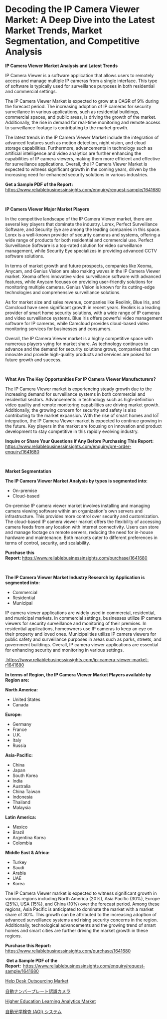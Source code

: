 <p><h1>Decoding the IP Camera Viewer Market: A Deep Dive into the Latest Market Trends, Market Segmentation, and Competitive Analysis</h1></p><p><strong>IP Camera Viewer Market Analysis and Latest Trends</strong></p>
<p><p>IP Camera Viewer is a software application that allows users to remotely access and manage multiple IP cameras from a single interface. This type of software is typically used for surveillance purposes in both residential and commercial settings.</p><p>The IP Camera Viewer Market is expected to grow at a CAGR of 9% during the forecast period. The increasing adoption of IP cameras for security surveillance in various applications, such as residential buildings, commercial spaces, and public areas, is driving the growth of the market. Additionally, the rise in demand for real-time monitoring and remote access to surveillance footage is contributing to the market growth.</p><p>The latest trends in the IP Camera Viewer Market include the integration of advanced features such as motion detection, night vision, and cloud storage capabilities. Furthermore, advancements in technology such as artificial intelligence and video analytics are further enhancing the capabilities of IP camera viewers, making them more efficient and effective for surveillance applications. Overall, the IP Camera Viewer Market is expected to witness significant growth in the coming years, driven by the increasing need for enhanced security solutions in various industries.</p></p>
<p><strong>Get a Sample PDF of the Report:&nbsp;</strong> <a href="https://www.reliablebusinessinsights.com/enquiry/request-sample/1641680">https://www.reliablebusinessinsights.com/enquiry/request-sample/1641680</a></p>
<p>&nbsp;</p>
<p><strong>IP Camera Viewer Major Market Players</strong></p>
<p><p>In the competitive landscape of the IP Camera Viewer market, there are several key players that dominate the industry. Lorex, Perfect Surveillance Software, and Security Eye are among the leading companies in this space. Lorex is a well-known provider of security cameras and systems, offering a wide range of products for both residential and commercial use. Perfect Surveillance Software is a top-rated solution for video surveillance management, while Security Eye specializes in providing advanced CCTV software solutions.</p><p>In terms of market growth and future prospects, companies like Xeoma, Anycam, and Genius Vision are also making waves in the IP Camera Viewer market. Xeoma offers innovative video surveillance software with advanced features, while Anycam focuses on providing user-friendly solutions for monitoring multiple cameras. Genius Vision is known for its cutting-edge technologies and comprehensive surveillance solutions.</p><p>As for market size and sales revenue, companies like Reolink, Blue Iris, and Camcloud have seen significant growth in recent years. Reolink is a leading provider of smart home security solutions, with a wide range of IP cameras and video surveillance systems. Blue Iris offers powerful video management software for IP cameras, while Camcloud provides cloud-based video monitoring services for businesses and consumers.</p><p>Overall, the IP Camera Viewer market is a highly competitive space with numerous players vying for market share. As technology continues to advance and the demand for security solutions grows, companies that can innovate and provide high-quality products and services are poised for future growth and success.</p></p>
<p>&nbsp;</p>
<p><strong>What Are The Key Opportunities For IP Camera Viewer Manufacturers?</strong></p>
<p><p>The IP Camera Viewer market is experiencing steady growth due to the increasing demand for surveillance systems in both commercial and residential sectors. Advancements in technology such as high-definition video quality and remote monitoring capabilities are driving market growth. Additionally, the growing concern for security and safety is also contributing to the market expansion. With the rise of smart homes and IoT integration, the IP Camera Viewer market is expected to continue growing in the future. Key players in the market are focusing on innovation and product development to stay competitive in this rapidly evolving industry.</p></p>
<p><strong>Inquire or Share Your Questions If Any Before Purchasing This Report:</strong> <a href="https://www.reliablebusinessinsights.com/enquiry/pre-order-enquiry/1641680">https://www.reliablebusinessinsights.com/enquiry/pre-order-enquiry/1641680</a></p>
<p>&nbsp;</p>
<p><strong>Market Segmentation</strong></p>
<p><strong>The IP Camera Viewer Market Analysis by types is segmented into:</strong></p>
<p><ul><li>On-premise</li><li>Cloud-based</li></ul></p>
<p><p>On-premise IP camera viewer market involves installing and managing camera viewing software within an organization's own servers and infrastructure. This provides more control over security and customization. The cloud-based IP camera viewer market offers the flexibility of accessing camera feeds from any location with internet connectivity. Users can store and manage footage on remote servers, reducing the need for in-house hardware and maintenance. Both markets cater to different preferences in terms of control, security, and scalability.</p></p>
<p><strong>Purchase this Report:&nbsp;</strong><a href="https://www.reliablebusinessinsights.com/purchase/1641680">https://www.reliablebusinessinsights.com/purchase/1641680</a></p>
<p>&nbsp;</p>
<p><strong>The IP Camera Viewer Market Industry Research by Application is segmented into:</strong></p>
<p><ul><li>Commercial</li><li>Residential</li><li>Municipal</li></ul></p>
<p><p>IP camera viewer applications are widely used in commercial, residential, and municipal markets. In commercial settings, businesses utilize IP camera viewers for security surveillance and monitoring of their premises. In residential applications, homeowners use IP cameras to keep an eye on their property and loved ones. Municipalities utilize IP camera viewers for public safety and surveillance purposes in areas such as parks, streets, and government buildings. Overall, IP camera viewer applications are essential for enhancing security and monitoring in various settings.</p></p>
<p><a href="https://www.reliablebusinessinsights.com/ip-camera-viewer-market-r1641680">&nbsp;https://www.reliablebusinessinsights.com/ip-camera-viewer-market-r1641680</a></p>
<p><strong>In terms of Region, the IP Camera Viewer Market Players available by Region are:</strong></p>
<p>
    <p> <strong> North America: </strong>
        <ul>
            <li>United States</li>
            <li>Canada</li>
        </ul>
        </p> 
    <p> <strong> Europe: </strong>
        <ul>
            <li>Germany</li>
            <li>France</li>
            <li>U.K.</li>
            <li>Italy</li>
            <li>Russia</li>
        </ul>
        </p> 
    <p> <strong> Asia-Pacific: </strong>
        <ul>
            <li>China</li>
            <li>Japan</li>
            <li>South Korea</li>
            <li>India</li>
            <li>Australia</li>
            <li>China Taiwan</li>
            <li>Indonesia</li>
            <li>Thailand</li>
            <li>Malaysia</li>
        </ul>
        </p> 
    <p> <strong> Latin America: </strong>
        <ul>
            <li>Mexico</li>
            <li>Brazil</li>
            <li>Argentina Korea</li>
            <li>Colombia</li>
        </ul>
        </p> 
    <p> <strong> Middle East & Africa: </strong>
        <ul>
            <li>Turkey</li>
            <li>Saudi</li>
            <li>Arabia</li>
            <li>UAE</li>
            <li>Korea</li>
        </ul>
    </p>
    </p>
<p><p>The IP Camera Viewer market is expected to witness significant growth in various regions including North America (20%), Asia Pacific (30%), Europe (25%), USA (15%), and China (10%) over the forecast period. Among these regions, Asia Pacific is anticipated to dominate the market with a market share of 30%. This growth can be attributed to the increasing adoption of advanced surveillance systems and rising security concerns in the region. Additionally, technological advancements and the growing trend of smart homes and smart cities are further driving the market growth in these regions.</p></p>
<p><strong>Purchase this Report: </strong><a href="https://www.reliablebusinessinsights.com/purchase/1641680">https://www.reliablebusinessinsights.com/purchase/1641680</a></p>
<p>&nbsp;<strong>Get a Sample PDF of the Report:&nbsp;&nbsp;</strong><a href="https://www.reliablebusinessinsights.com/enquiry/request-sample/1641680">https://www.reliablebusinessinsights.com/enquiry/request-sample/1641680</a></p>
<p><strong></strong></p>
<p><p><a href="https://github.com/bushilahore52/Market-Research-Report-List-1/blob/main/help-desk-outsourcing-market.md">Help Desk Outsourcing Market</a></p><p><a href="https://github.com/vtbvgl20191192/Market-Research-Report-List-3/blob/main/4845063181391.md">自動ナンバープレート認識カメラ</a></p><p><a href="https://github.com/khkjaxbn36/Market-Research-Report-List-1/blob/main/higher-education-learning-analytics-market.md">Higher Education Learning Analytics Market</a></p><p><a href="https://github.com/avwofrml53535/Market-Research-Report-List-3/blob/main/1399682181390.md">自動光学検査 (AOI) システム</a></p></p>